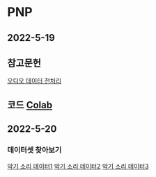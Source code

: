 # PNP
## 2022-5-19
## 참고문헌
[오디오 데이터 전처리](https://hyunlee103.tistory.com/54)
## 코드 [Colab](https://colab.research.google.com/drive/1JC5bNd51gg72giEjvZxEVgNY_d5Zm6Vb?usp=sharing)

## 2022-5-20
### 데이터셋 찾아보기
[악기 소리 데이터1](https://www.kaggle.com/datasets/mayur1999/wavfiles-of-instruments-audio?select=10Bass.wav)
[악기 소리 데이터2](https://github.com/ejhumphrey/minst-dataset)
[악기 소리 데이터3](https://www.upf.edu/web/mtg/irmas)
